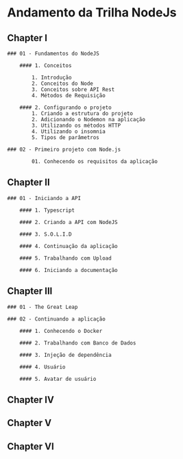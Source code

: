 # Andamento da Trilha NodeJs

## Chapter I

    ### 01 - Fundamentos do NodeJS

    	#### 1. Conceitos

    		1. Introdução
    		2. Conceitos do Node
    		3. Conceitos sobre API Rest
    		4. Métodos de Requisição

    	#### 2. Configurando o projeto
    		1. Criando a estrutura do projeto
    		2. Adicionando o Nodemon na aplicação
    		3. Utilizando os métodos HTTP
    		4. Utilizando o insomnia
    		5. Tipos de parâmetros

    ### 02 - Primeiro projeto com Node.js

    		01. Conhecendo os requisitos da aplicação

## Chapter II

    ### 01 - Iniciando a API

    	#### 1. Typescript

    	#### 2. Criando a API com NodeJS

    	#### 3. S.O.L.I.D

    	#### 4. Continuação da aplicação

    	#### 5. Trabalhando com Upload

    	#### 6. Iniciando a documentação

## Chapter III

    ### 01 - The Great Leap

    ### 02 - Continuando a aplicação

    	#### 1. Conhecendo o Docker

    	#### 2. Trabalhando com Banco de Dados

    	#### 3. Injeção de dependência

    	#### 4. Usuário

    	#### 5. Avatar de usuário

## Chapter IV

## Chapter V

## Chapter VI
